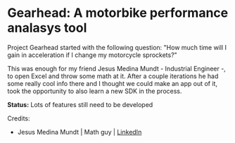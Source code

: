 # Gearhead: A motorbike performance analasys tool

Project Gearhead started with the following question: "How much time will I gain in acceleration if I change my motorcycle sprockets?"

This was enough for my friend Jesus Medina Mundt - Industrial  Engineer -, to open Excel and throw some math at it. After a couple iterations he had some really cool info there and I thought we could make an app out of it, took the opportunity to also learn a new SDK in the process.

**Status:** Lots of features still need to be developed


Credits:
- Jesus Medina Mundt | Math guy | [LinkedIn](https://linkedin.com/in/jes%C3%BAs-medina-mundt-13b06a3a/)


